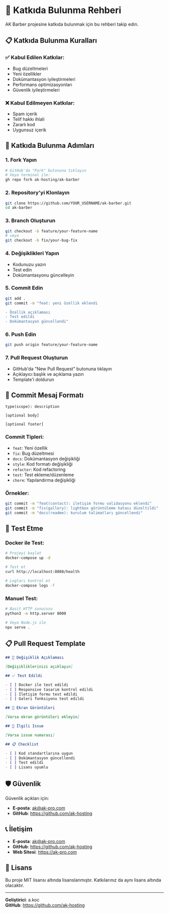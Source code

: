 # 🤝 Katkıda Bulunma Rehberi

AK Barber projesine katkıda bulunmak için bu rehberi takip edin.

## 📋 Katkıda Bulunma Kuralları

### ✅ Kabul Edilen Katkılar:
- Bug düzeltmeleri
- Yeni özellikler
- Dokümantasyon iyileştirmeleri
- Performans optimizasyonları
- Güvenlik iyileştirmeleri

### ❌ Kabul Edilmeyen Katkılar:
- Spam içerik
- Telif hakkı ihlali
- Zararlı kod
- Uygunsuz içerik

## 🚀 Katkıda Bulunma Adımları

### 1. Fork Yapın
```bash
# GitHub'da "Fork" butonuna tıklayın
# Veya terminal ile:
gh repo fork ak-hosting/ak-barber
```

### 2. Repository'yi Klonlayın
```bash
git clone https://github.com/YOUR_USERNAME/ak-barber.git
cd ak-barber
```

### 3. Branch Oluşturun
```bash
git checkout -b feature/your-feature-name
# veya
git checkout -b fix/your-bug-fix
```

### 4. Değişiklikleri Yapın
- Kodunuzu yazın
- Test edin
- Dokümantasyonu güncelleyin

### 5. Commit Edin
```bash
git add .
git commit -m "feat: yeni özellik eklendi

- Özellik açıklaması
- Test edildi
- Dokümantasyon güncellendi"
```

### 6. Push Edin
```bash
git push origin feature/your-feature-name
```

### 7. Pull Request Oluşturun
- GitHub'da "New Pull Request" butonuna tıklayın
- Açıklayıcı başlık ve açıklama yazın
- Template'i doldurun

## 📝 Commit Mesaj Formatı

```
type(scope): description

[optional body]

[optional footer]
```

### Commit Tipleri:
- `feat`: Yeni özellik
- `fix`: Bug düzeltmesi
- `docs`: Dokümantasyon değişikliği
- `style`: Kod formatı değişikliği
- `refactor`: Kod refactoring
- `test`: Test ekleme/düzenleme
- `chore`: Yapılandırma değişikliği

### Örnekler:
```bash
git commit -m "feat(contact): iletişim formu validasyonu eklendi"
git commit -m "fix(gallery): lightbox görüntüleme hatası düzeltildi"
git commit -m "docs(readme): kurulum talimatları güncellendi"
```

## 🧪 Test Etme

### Docker ile Test:
```bash
# Projeyi başlat
docker-compose up -d

# Test et
curl http://localhost:8080/health

# Logları kontrol et
docker-compose logs -f
```

### Manuel Test:
```bash
# Basit HTTP sunucusu
python3 -m http.server 8000

# Veya Node.js ile
npx serve .
```

## 📋 Pull Request Template

```markdown
## 📝 Değişiklik Açıklaması

[Değişikliklerinizi açıklayın]

## ✅ Test Edildi

- [ ] Docker ile test edildi
- [ ] Responsive tasarım kontrol edildi
- [ ] İletişim formu test edildi
- [ ] Galeri fonksiyonu test edildi

## 📸 Ekran Görüntüleri

[Varsa ekran görüntüleri ekleyin]

## 🔗 İlgili Issue

[Varsa issue numarası]

## 📋 Checklist

- [ ] Kod standartlarına uygun
- [ ] Dokümantasyon güncellendi
- [ ] Test edildi
- [ ] Lisans uyumlu
```

## 🛡️ Güvenlik

Güvenlik açıkları için:
- **E-posta**: ak@ak-pro.com
- **GitHub**: https://github.com/ak-hosting

## 📞 İletişim

- **E-posta**: ak@ak-pro.com
- **GitHub**: https://github.com/ak-hosting
- **Web Sitesi**: https://ak-pro.com

## 📄 Lisans

Bu proje MIT lisansı altında lisanslanmıştır. Katkılarınız da aynı lisans altında olacaktır.

---

**Geliştirici**: a.koc  
**GitHub**: https://github.com/ak-hosting 